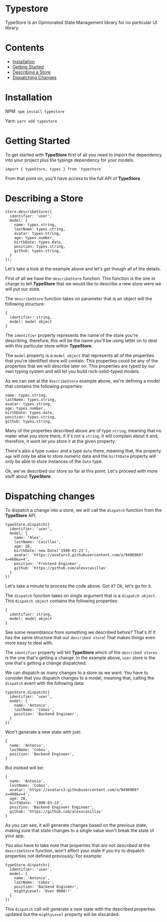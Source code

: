 # Typestore

TypeStore is an Opinionated State Management library for no particular UI library.

# Contents

* [Installation](#installation)
* [Getting Started](#getting-started)
* [Describing a Store](#describing-a-store)
* [Dispatching Changes](#dispatching-changes)

# Installation

NPM: `npm install typestore`

Yarn: `yarn add typestore`

# Getting Started

To get started with **TypeStore** first of all you need to import the dependency into your project plus the typings dependency for your models.

```
import { typeStore, types } from 'typestore`
```

From that point on, you'll have access to the full API of **TypeStore**.

# Describing a Store

```
store.describeStore({
  identifier: 'user',
  model: {
    name: types.string,
    lastName: types.string,
    avatar: types.string,
    age: types.number,
    birthDate: types.date,
    position: types.string,
    github: types.string,
  }
});
```

Let's take a look at the example above and let's get though all of the details.

First of all we have the `describeStore` function. This function is the one in charge to tell **TypeStore** that we would like to describe a new store were we will put our state.

The `describeStore` function takes on parameter that is an object will the following structure:

```
{
  identifier: string,
  model: model object
}
```

The `identifier` property represents the name of the store you're describing, therefore, this will be the name you'll be using latter on to deal with this particular store within **TypeStore**.

The `model` property is a `model object` that represents all of the properties that you're identified store will contain. This properties could be any of the properties that we will describe later on. This properties are typed by our own typing system and will let you build rock-solid-typed models.

As we can see at the `describeStore` example above, we're defining a model that contains the following properties:

```
name: types.string,
lastName: types.string,
avatar: types.string,
age: types.number,
birthDate: types.date,
position: types.string,
github: types.string,
```

Many of the properties described above are of type `string`, meaning that no mater what you store there, if it's not a `string`, it will complain about it and, therefore, it wont let you store it at the given property.

There's also a type `number` and a type `date` there, meaning that, the property `age` will only be able to store numeric data and the `birthDate` property will only be able to store instances of the `Date` type.

Ok, we've described our store so far at this point. Let's proceed with more stuff about **TypeStore**.

# Dispatching changes

To dispatch a change into a store, we will call the `dispatch` function from the **TypeStore** API.

```
typeStore.dispatch({
  identifier: 'user',
  model: {
    name: 'Alex',
    lastName: 'Casillas',
    age: 28,
    birthDate: new Date('1990-03-23'),
    avatar: 'https://avatars3.githubusercontent.com/u/9496960?s=460&v=4',
    position: 'Frontend Engineer',
    github: 'https://github.com/alexvcasillas'
  }
})
```

Let's take a minute to process the code above. Got it? Ok, let's go for it.

The `dispatch` function takes on single argument that is a `dispatch object`. This `dispatch object` contains the following properties:

```
{
  identifier: string,
  model: model object
}
```

See some resemblance from something we described before? That's it! It has the same structure that our `described store`! That makes things even more easy to deal with.

The `identifier` property will tell **TypeStore** which of the `described stores` is the one that's getting a change. In the example above, `user` store is the one that's getting a change dispatched.

We can dispatch as many changes to a store as we want. You have to consider that you dispatch changes to a model, meaning that, calling the `dispatch` event with the following data:

```
typeStore.dispatch({
  identifier: 'user',
  model: {
    name: 'Antonio',
    lastName: 'Cobos',
    position: 'Backend Engineer',
  }
})
```

Won't generate a new state with just:

```
{
  name: 'Antonio',
  lastName: 'Cobos',
  position: 'Backend Engineer',
}
```

But instead will be:

```
{
  name: 'Antonio',
  lastName: 'Cobos',
  avatar: 'https://avatars3.githubusercontent.com/u/9496960?s=460&v=4',
  age: 28,
  birthDate: '1990-03-23',
  position: 'Backend Engineer Engineer',
  github: 'https://github.com/alexvcasillas'
}
```

As you can see, it will generate changes based on the previous state, making sure that state changes to a single value won't break the state of your app.

You also have to take note that properties that _are not described_ at the `describeStore` function, won't affect your state if you try to dispatch properties not defined previously. For example:

```
typeStore.dispatch({
  identifier: 'user',
  model: {
    name: 'Antonio',
    lastName: 'Cobos',
    position: 'Backend Engineer',
    mightyLevel: 'Over 9000!!'
  }
})
```

This `dispatch` call will generate a new state with the described properties updated but the `mightyLevel` property will be discarded.
